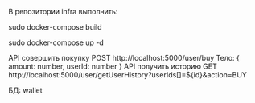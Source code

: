 В репозитории infra выполнить:

sudo docker-compose build

sudo docker-compose up -d

API совершить покупку POST http://localhost:5000/user/buy Тело: { amount: number, userId: number }
API получить историю GET http://localhost:5000/user/getUserHistory?userIds[]=${id}&action=BUY

БД: wallet
